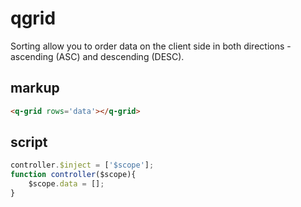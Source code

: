# qgrid

Sorting allow you to order data on the client side in both directions - ascending (ASC) and descending (DESC).
## markup
```html
<q-grid rows='data'></q-grid>
```
## script
```javascript
controller.$inject = ['$scope'];
function controller($scope){
	$scope.data = [];
}
```